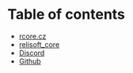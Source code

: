# Table of contents

* [rcore.cz](README.md)
* [relisoft\_core](undefined.md)
* [Discord](https://discord.gg/F28PfsY)
* [Github](https://github.com/Isigar/relisoft_core)

